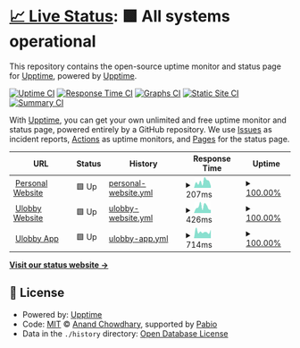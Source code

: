 # [📈 Live Status](https://status.bertel.dk): <!--live status--> **🟩 All systems operational**

This repository contains the open-source uptime monitor and status page for [Upptime](https://upptime.js.org), powered by [Upptime](https://github.com/upptime/upptime).

[![Uptime CI](https://github.com/berteltorp/upptime/workflows/Uptime%20CI/badge.svg)](https://github.com/berteltorp/upptime/actions?query=workflow%3A%22Uptime+CI%22)
[![Response Time CI](https://github.com/berteltorp/upptime/workflows/Response%20Time%20CI/badge.svg)](https://github.com/berteltorp/upptime/actions?query=workflow%3A%22Response+Time+CI%22)
[![Graphs CI](https://github.com/berteltorp/upptime/workflows/Graphs%20CI/badge.svg)](https://github.com/berteltorp/upptime/actions?query=workflow%3A%22Graphs+CI%22)
[![Static Site CI](https://github.com/berteltorp/upptime/workflows/Static%20Site%20CI/badge.svg)](https://github.com/berteltorp/upptime/actions?query=workflow%3A%22Static+Site+CI%22)
[![Summary CI](https://github.com/berteltorp/upptime/workflows/Summary%20CI/badge.svg)](https://github.com/berteltorp/upptime/actions?query=workflow%3A%22Summary+CI%22)

With [Upptime](https://upptime.js.org), you can get your own unlimited and free uptime monitor and status page, powered entirely by a GitHub repository. We use [Issues](https://github.com/upptime/upptime/issues) as incident reports, [Actions](https://github.com/berteltorp/upptime/actions) as uptime monitors, and [Pages](https://status.bertel.dk) for the status page.

<!--start: status pages-->
<!-- This summary is generated by Upptime (https://github.com/upptime/upptime) -->
<!-- Do not edit this manually, your changes will be overwritten -->
<!-- prettier-ignore -->
| URL | Status | History | Response Time | Uptime |
| --- | ------ | ------- | ------------- | ------ |
| <img alt="" src="https://icons.duckduckgo.com/ip3/bertel.dk.ico" height="13"> [Personal Website](https://bertel.dk) | 🟩 Up | [personal-website.yml](https://github.com/berteltorp/upptime/commits/HEAD/history/personal-website.yml) | <details><summary><img alt="Response time graph" src="./graphs/personal-website/response-time-week.png" height="20"> 207ms</summary><br><a href="https://status.bertel.dk/history/personal-website"><img alt="Response time 195" src="https://img.shields.io/endpoint?url=https%3A%2F%2Fraw.githubusercontent.com%2Fberteltorp%2Fupptime%2FHEAD%2Fapi%2Fpersonal-website%2Fresponse-time.json"></a><br><a href="https://status.bertel.dk/history/personal-website"><img alt="24-hour response time 80" src="https://img.shields.io/endpoint?url=https%3A%2F%2Fraw.githubusercontent.com%2Fberteltorp%2Fupptime%2FHEAD%2Fapi%2Fpersonal-website%2Fresponse-time-day.json"></a><br><a href="https://status.bertel.dk/history/personal-website"><img alt="7-day response time 207" src="https://img.shields.io/endpoint?url=https%3A%2F%2Fraw.githubusercontent.com%2Fberteltorp%2Fupptime%2FHEAD%2Fapi%2Fpersonal-website%2Fresponse-time-week.json"></a><br><a href="https://status.bertel.dk/history/personal-website"><img alt="30-day response time 195" src="https://img.shields.io/endpoint?url=https%3A%2F%2Fraw.githubusercontent.com%2Fberteltorp%2Fupptime%2FHEAD%2Fapi%2Fpersonal-website%2Fresponse-time-month.json"></a><br><a href="https://status.bertel.dk/history/personal-website"><img alt="1-year response time 195" src="https://img.shields.io/endpoint?url=https%3A%2F%2Fraw.githubusercontent.com%2Fberteltorp%2Fupptime%2FHEAD%2Fapi%2Fpersonal-website%2Fresponse-time-year.json"></a></details> | <details><summary><a href="https://status.bertel.dk/history/personal-website">100.00%</a></summary><a href="https://status.bertel.dk/history/personal-website"><img alt="All-time uptime 100.00%" src="https://img.shields.io/endpoint?url=https%3A%2F%2Fraw.githubusercontent.com%2Fberteltorp%2Fupptime%2FHEAD%2Fapi%2Fpersonal-website%2Fuptime.json"></a><br><a href="https://status.bertel.dk/history/personal-website"><img alt="24-hour uptime 100.00%" src="https://img.shields.io/endpoint?url=https%3A%2F%2Fraw.githubusercontent.com%2Fberteltorp%2Fupptime%2FHEAD%2Fapi%2Fpersonal-website%2Fuptime-day.json"></a><br><a href="https://status.bertel.dk/history/personal-website"><img alt="7-day uptime 100.00%" src="https://img.shields.io/endpoint?url=https%3A%2F%2Fraw.githubusercontent.com%2Fberteltorp%2Fupptime%2FHEAD%2Fapi%2Fpersonal-website%2Fuptime-week.json"></a><br><a href="https://status.bertel.dk/history/personal-website"><img alt="30-day uptime 100.00%" src="https://img.shields.io/endpoint?url=https%3A%2F%2Fraw.githubusercontent.com%2Fberteltorp%2Fupptime%2FHEAD%2Fapi%2Fpersonal-website%2Fuptime-month.json"></a><br><a href="https://status.bertel.dk/history/personal-website"><img alt="1-year uptime 100.00%" src="https://img.shields.io/endpoint?url=https%3A%2F%2Fraw.githubusercontent.com%2Fberteltorp%2Fupptime%2FHEAD%2Fapi%2Fpersonal-website%2Fuptime-year.json"></a></details>
| <img alt="" src="https://icons.duckduckgo.com/ip3/www.ulobby.eu.ico" height="13"> [Ulobby Website](https://www.ulobby.eu) | 🟩 Up | [ulobby-website.yml](https://github.com/berteltorp/upptime/commits/HEAD/history/ulobby-website.yml) | <details><summary><img alt="Response time graph" src="./graphs/ulobby-website/response-time-week.png" height="20"> 426ms</summary><br><a href="https://status.bertel.dk/history/ulobby-website"><img alt="Response time 405" src="https://img.shields.io/endpoint?url=https%3A%2F%2Fraw.githubusercontent.com%2Fberteltorp%2Fupptime%2FHEAD%2Fapi%2Fulobby-website%2Fresponse-time.json"></a><br><a href="https://status.bertel.dk/history/ulobby-website"><img alt="24-hour response time 328" src="https://img.shields.io/endpoint?url=https%3A%2F%2Fraw.githubusercontent.com%2Fberteltorp%2Fupptime%2FHEAD%2Fapi%2Fulobby-website%2Fresponse-time-day.json"></a><br><a href="https://status.bertel.dk/history/ulobby-website"><img alt="7-day response time 426" src="https://img.shields.io/endpoint?url=https%3A%2F%2Fraw.githubusercontent.com%2Fberteltorp%2Fupptime%2FHEAD%2Fapi%2Fulobby-website%2Fresponse-time-week.json"></a><br><a href="https://status.bertel.dk/history/ulobby-website"><img alt="30-day response time 383" src="https://img.shields.io/endpoint?url=https%3A%2F%2Fraw.githubusercontent.com%2Fberteltorp%2Fupptime%2FHEAD%2Fapi%2Fulobby-website%2Fresponse-time-month.json"></a><br><a href="https://status.bertel.dk/history/ulobby-website"><img alt="1-year response time 405" src="https://img.shields.io/endpoint?url=https%3A%2F%2Fraw.githubusercontent.com%2Fberteltorp%2Fupptime%2FHEAD%2Fapi%2Fulobby-website%2Fresponse-time-year.json"></a></details> | <details><summary><a href="https://status.bertel.dk/history/ulobby-website">100.00%</a></summary><a href="https://status.bertel.dk/history/ulobby-website"><img alt="All-time uptime 100.00%" src="https://img.shields.io/endpoint?url=https%3A%2F%2Fraw.githubusercontent.com%2Fberteltorp%2Fupptime%2FHEAD%2Fapi%2Fulobby-website%2Fuptime.json"></a><br><a href="https://status.bertel.dk/history/ulobby-website"><img alt="24-hour uptime 100.00%" src="https://img.shields.io/endpoint?url=https%3A%2F%2Fraw.githubusercontent.com%2Fberteltorp%2Fupptime%2FHEAD%2Fapi%2Fulobby-website%2Fuptime-day.json"></a><br><a href="https://status.bertel.dk/history/ulobby-website"><img alt="7-day uptime 100.00%" src="https://img.shields.io/endpoint?url=https%3A%2F%2Fraw.githubusercontent.com%2Fberteltorp%2Fupptime%2FHEAD%2Fapi%2Fulobby-website%2Fuptime-week.json"></a><br><a href="https://status.bertel.dk/history/ulobby-website"><img alt="30-day uptime 100.00%" src="https://img.shields.io/endpoint?url=https%3A%2F%2Fraw.githubusercontent.com%2Fberteltorp%2Fupptime%2FHEAD%2Fapi%2Fulobby-website%2Fuptime-month.json"></a><br><a href="https://status.bertel.dk/history/ulobby-website"><img alt="1-year uptime 100.00%" src="https://img.shields.io/endpoint?url=https%3A%2F%2Fraw.githubusercontent.com%2Fberteltorp%2Fupptime%2FHEAD%2Fapi%2Fulobby-website%2Fuptime-year.json"></a></details>
| <img alt="" src="https://icons.duckduckgo.com/ip3/ulobby.app.ico" height="13"> [Ulobby App](https://ulobby.app) | 🟩 Up | [ulobby-app.yml](https://github.com/berteltorp/upptime/commits/HEAD/history/ulobby-app.yml) | <details><summary><img alt="Response time graph" src="./graphs/ulobby-app/response-time-week.png" height="20"> 714ms</summary><br><a href="https://status.bertel.dk/history/ulobby-app"><img alt="Response time 792" src="https://img.shields.io/endpoint?url=https%3A%2F%2Fraw.githubusercontent.com%2Fberteltorp%2Fupptime%2FHEAD%2Fapi%2Fulobby-app%2Fresponse-time.json"></a><br><a href="https://status.bertel.dk/history/ulobby-app"><img alt="24-hour response time 672" src="https://img.shields.io/endpoint?url=https%3A%2F%2Fraw.githubusercontent.com%2Fberteltorp%2Fupptime%2FHEAD%2Fapi%2Fulobby-app%2Fresponse-time-day.json"></a><br><a href="https://status.bertel.dk/history/ulobby-app"><img alt="7-day response time 714" src="https://img.shields.io/endpoint?url=https%3A%2F%2Fraw.githubusercontent.com%2Fberteltorp%2Fupptime%2FHEAD%2Fapi%2Fulobby-app%2Fresponse-time-week.json"></a><br><a href="https://status.bertel.dk/history/ulobby-app"><img alt="30-day response time 788" src="https://img.shields.io/endpoint?url=https%3A%2F%2Fraw.githubusercontent.com%2Fberteltorp%2Fupptime%2FHEAD%2Fapi%2Fulobby-app%2Fresponse-time-month.json"></a><br><a href="https://status.bertel.dk/history/ulobby-app"><img alt="1-year response time 792" src="https://img.shields.io/endpoint?url=https%3A%2F%2Fraw.githubusercontent.com%2Fberteltorp%2Fupptime%2FHEAD%2Fapi%2Fulobby-app%2Fresponse-time-year.json"></a></details> | <details><summary><a href="https://status.bertel.dk/history/ulobby-app">100.00%</a></summary><a href="https://status.bertel.dk/history/ulobby-app"><img alt="All-time uptime 100.00%" src="https://img.shields.io/endpoint?url=https%3A%2F%2Fraw.githubusercontent.com%2Fberteltorp%2Fupptime%2FHEAD%2Fapi%2Fulobby-app%2Fuptime.json"></a><br><a href="https://status.bertel.dk/history/ulobby-app"><img alt="24-hour uptime 100.00%" src="https://img.shields.io/endpoint?url=https%3A%2F%2Fraw.githubusercontent.com%2Fberteltorp%2Fupptime%2FHEAD%2Fapi%2Fulobby-app%2Fuptime-day.json"></a><br><a href="https://status.bertel.dk/history/ulobby-app"><img alt="7-day uptime 100.00%" src="https://img.shields.io/endpoint?url=https%3A%2F%2Fraw.githubusercontent.com%2Fberteltorp%2Fupptime%2FHEAD%2Fapi%2Fulobby-app%2Fuptime-week.json"></a><br><a href="https://status.bertel.dk/history/ulobby-app"><img alt="30-day uptime 100.00%" src="https://img.shields.io/endpoint?url=https%3A%2F%2Fraw.githubusercontent.com%2Fberteltorp%2Fupptime%2FHEAD%2Fapi%2Fulobby-app%2Fuptime-month.json"></a><br><a href="https://status.bertel.dk/history/ulobby-app"><img alt="1-year uptime 100.00%" src="https://img.shields.io/endpoint?url=https%3A%2F%2Fraw.githubusercontent.com%2Fberteltorp%2Fupptime%2FHEAD%2Fapi%2Fulobby-app%2Fuptime-year.json"></a></details>

<!--end: status pages-->

[**Visit our status website →**](https://status.bertel.dk)

## 📄 License

- Powered by: [Upptime](https://github.com/upptime/upptime)
- Code: [MIT](./LICENSE) © [Anand Chowdhary](https://anandchowdhary.com), supported by [Pabio](https://pabio.com)
- Data in the `./history` directory: [Open Database License](https://opendatacommons.org/licenses/odbl/1-0/)
